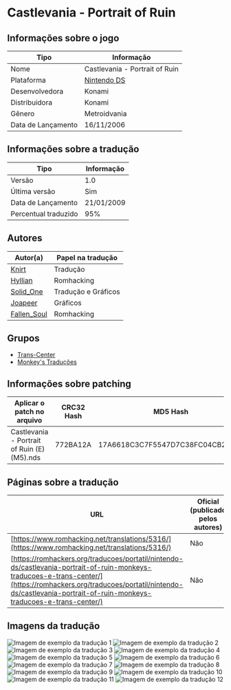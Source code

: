 # Castlevania - Portrait of Ruin

## Informações sobre o jogo

| Tipo | Informação |
| ----------- | ----------- |
| Nome | Castlevania \- Portrait of Ruin |
| Plataforma | [Nintendo DS](../) |
| Desenvolvedora | Konami |
| Distribuidora | Konami |
| Gênero | Metroidvania |
| Data de Lançamento | 16/11/2006 |

## Informações sobre a tradução

| Tipo | Informação |
| ----------- | ----------- |
| Versão | 1\.0 |
| Última versão | Sim |
| Data de Lançamento | 21/01/2009 |
| Percentual traduzido | 95% |

## Autores

| Autor(a) | Papel na tradução |
| ----------- | ----------- |
| [Knirt](../../../autores/knirt/) | Tradução |
| [Hyllian](../../../autores/hyllian/) | Romhacking |
| [Solid\_One](../../../autores/solid_one/) | Tradução e Gráficos |
| [Joapeer](../../../autores/joapeer/) | Gráficos |
| [Fallen\_Soul](../../../autores/fallen_soul/) | Romhacking |

## Grupos

* [Trans\-Center](../../../grupos/trans-center/)
* [Monkey's Traduções](../../../grupos/monkeys-traducoes/)

## Informações sobre patching

| Aplicar o patch no arquivo | CRC32 Hash | MD5 Hash |
| ----------- | ----------- | ----------- |
| Castlevania \- Portrait of Ruin \(E\) \(M5\)\.nds | 772BA12A | 17A6618C3C7F5547D7C38FC04CB2666E |

## Páginas sobre a tradução

| URL | Oficial (publicado pelos autores) | Possuí link de download |
| ----------- | ----------- | ----------- |
| [https://www.romhacking.net/translations/5316/](https://www.romhacking.net/translations/5316/) | Não | Sim |
| [https://romhackers.org/traducoes/portatil/nintendo-ds/castlevania-portrait-of-ruin-monkeys-traducoes-e-trans-center/](https://romhackers.org/traducoes/portatil/nintendo-ds/castlevania-portrait-of-ruin-monkeys-traducoes-e-trans-center/) | Não | Não |

## Imagens da tradução

![Imagem de exemplo da tradução 1](1.png)
![Imagem de exemplo da tradução 2](10.png)
![Imagem de exemplo da tradução 3](11.png)
![Imagem de exemplo da tradução 4](12.png)
![Imagem de exemplo da tradução 5](2.png)
![Imagem de exemplo da tradução 6](3.png)
![Imagem de exemplo da tradução 7](4.png)
![Imagem de exemplo da tradução 8](5.png)
![Imagem de exemplo da tradução 9](6.png)
![Imagem de exemplo da tradução 10](7.png)
![Imagem de exemplo da tradução 11](8.png)
![Imagem de exemplo da tradução 12](9.png)